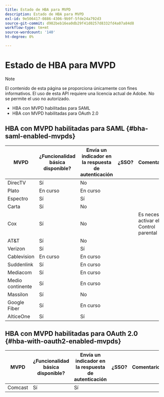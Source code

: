 ```yaml
---
title: Estado de HBA para MVPD
description: Estado de HBA para MVPD
exl-id: 9e506417-0886-4306-9b9f-5fde24a792d3
source-git-commit: d982beb16ea0db29f41d0257d8332fd4a07a84d8
workflow-type: tm+mt
source-wordcount: '140'
ht-degree: 0%

---
```


# Estado de HBA para MVPD

>[!NOTE]
>
>El contenido de esta página se proporciona únicamente con fines informativos. El uso de esta API requiere una licencia actual de Adobe. No se permite el uso no autorizado.


* HBA con MVPD habilitadas para SAML
* HBA con MVPD habilitadas para OAuth 2.0


## HBA con MVPD habilitadas para SAML {#bha-saml-enabled-mvpds}

| MVPD | ¿Funcionalidad básica disponible? | Envía un indicador en la respuesta de autenticación | ¿SSO? | Comentarios |
|---|---|---|---|---|
| DirecTV | Sí | No |      |                                      |
| Plato | En curso | En curso |      |                                      |
| Espectro | Sí | Sí |      |                                      |
| Carta | Sí | No |      |                                      |
| Cox | Sí | No |      | Es necesario activar el Control parental |
| AT&amp;T | Sí | No |      |                                      |
| Verizon | Sí | Sí |      |                                      |
| Cablevision | En curso | En curso |      |                                      |
| Suddenlink | Sí | En curso |      |                                      |
| Mediacom | Sí | En curso |      |                                      |
| Medio continente | Sí | En curso |      |                                      |
| Massilon | Sí | No |      |                                      |
| Google Fiber | Sí | En curso |      |                                      |
| AlticeOne | Sí | Sí |      |                                      |


## HBA con MVPD habilitadas para OAuth 2.0 {#hba-with-oauth2-enabled-mvpds}

| MVPD | ¿Funcionalidad básica disponible? | Envía un indicador en la respuesta de autenticación | ¿SSO? | Comentarios |
|---|---|---|---|---|
| Comcast | Sí | Sí | | |
